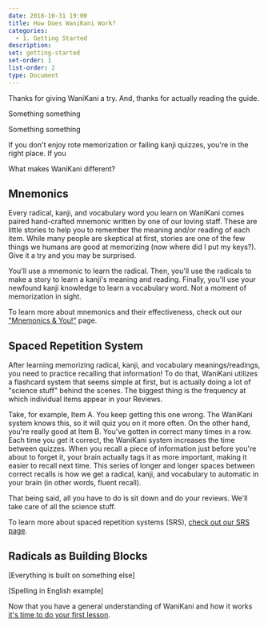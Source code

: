 ```yaml
---
date: 2018-10-31 19:00
title: How Does WaniKani Work?
categories:
  - 1. Getting Started
description:
set: getting-started
set-order: 1
list-order: 2
type: Document
---
```


Thanks for giving WaniKani a try. And, thanks for actually reading the guide.

Something something

Something something

If you don't enjoy rote memorization or failing kanji quizzes, you're in the right place. If you



What makes WaniKani different?

## Mnemonics

Every radical, kanji, and vocabulary word you learn on WaniKani comes paired hand-crafted mnemonic written by one of our loving staff. These are little stories to help you to remember the meaning and/or reading of each item. While many people are skeptical at first, stories are one of the few things we humans are good at memorizing (now where did I put my keys?). Give it a try and you may be surprised.

You'll use a mnemonic to learn the radical. Then, you'll use the radicals to make a story to learn a kanji's meaning and reading. Finally, you'll use your newfound kanji knowledge to learn a vocabulary word. Not a moment of memorization in sight.

To learn more about mnemonics and their effectiveness, check out our ["Mnemonics & You!"](#) page.

## Spaced Repetition System

After learning memorizing radical, kanji, and vocabulary meanings/readings, you need to practice recalling that information! To do that, WaniKani utilizes a flashcard system that seems simple at first, but is actually doing a lot of "science stuff" behind the scenes. The biggest thing is the frequency at which individual items appear in your Reviews.

Take, for example, Item A. You keep getting this one wrong. The WaniKani system knows this, so it will quiz you on it more often. On the other hand, you're really good at Item B. You've gotten in correct many times in a row. Each time you get it correct, the WaniKani system increases the time between quizzes. When you recall a piece of information just before you're about to forget it, your brain actually tags it as more important, making it easier to recall next time. This series of longer and longer spaces between correct recalls is how we get a radical, kanji, and vocabulary to automatic in your brain (in other words, fluent recall).

That being said, all you have to do is sit down and do your reviews. We'll take care of all the science stuff.

To learn more about spaced repetition systems (SRS), [check out our SRS page](#).

## Radicals as Building Blocks

[Everything is built on something else]

[Spelling in English example]

Now that you have a general understanding of WaniKani and how it works [it's time to do your first lesson](/1.%20getting%20started/first-lessons/).
